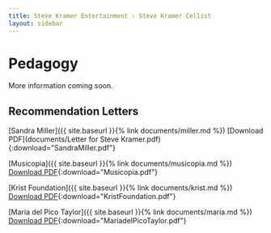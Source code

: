 ```yaml
---
title: Steve Kramer Entertainment ‹ Steve Kramer Cellist
layout: sidebar
---
```

# Pedagogy


More information coming soon.


## Recommendation Letters

[Sandra Miller]({{ site.baseurl }}{% link documents/miller.md %})
[Download PDF](documents/Letter for Steve Kramer.pdf){:download="SandraMiller.pdf"}

[Musicopia]({{ site.baseurl }}{% link documents/musicopia.md %})
[Download PDF](documents/Steve_Kramer_Musicopia_Recommendation.pdf){:download="Musicopia.pdf"}

[Krist Foundation]({{ site.baseurl }}{% link documents/krist.md %})
[Download PDF](documents/Foundation_recommendation.pdf){:download="KristFoundation.pdf"}

[Maria del Pico Taylor]({{ site.baseurl }}{% link documents/maria.md %})
[Download PDF](documents/Steve_Kramer_Recommendation_Maria.pdf){:download="MariadelPicoTaylor.pdf"}


